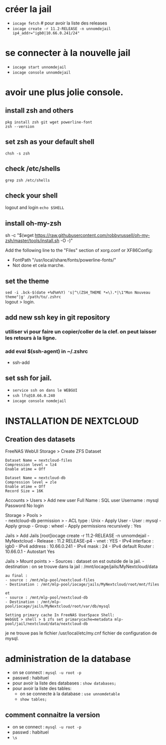 # créer la jail
- `iocage fetch` # pour avoir la liste des releases
- `iocage create -r 11.2-RELEASE -n unnomdejail  ip4_addr="igb0|10.66.0.241/24"`
# se connecter à la nouvelle jail
- `iocage start unnomdejail`
- `iocage console unnomdejail`
# avoir une plus jolie console.
## install zsh and others
`pkg install zsh git wget powerline-font`  
`zsh --version`  
## set zsh as your default shell
`chsh -s zsh`
## check /etc/shells
`grep zsh /etc/shells`
## check your shell
logout and login
`echo $SHELL` 
## install oh-my-zsh 
sh -c "$(wget https://raw.githubusercontent.com/robbyrussell/oh-my-zsh/master/tools/install.sh -O -)"

Add the following line to the "Files" section of xorg.conf or XF86Config:
- FontPath "/usr/local/share/fonts/powerline-fonts/" 
- Not done et cela marche.

## set the theme
`sed -i .bck-$(date +%d%m%Y) 's|^\(ZSH_THEME *=\).*|\1"Mon Nouveau theme"|g' /path/to/.zshrc`  
logout > login.  

## add new ssh key in git repository
### utiliser vi pour faire un copier/coller de la clef. on peut laisser les retours à la ligne.
### add eval $(ssh-agent) in ~/.zshrc 
- ssh-add <path to private key>

## set ssh for jail.
- `service ssh on dans le WEBGUI`
- `ssh lfs@10.66.0.240`
- `iocage console nomdejail`


# INSTALLATION DE NEXTCLOUD

## Creation des datasets

FreeNAS WebUI
Storage > Create ZFS Dataset

    Dataset Name = nextcloud-files
    Compression level = lz4
    Enable atime = Off

    Dataset Name = nextcloud-db
    Compression level = zle
    Enable atime = Off
    Record Size = 16K
	
Accounts > Users > Add new user 
	Full Name : SQL user
	Username : mysql
	Password
	No login

Storage > Pools > 	
	- nextcloud-db permission > 
	- ACL type : Unix
	- Apply User
	- User : mysql
	- Apply group 
	- Group : wheel
	- Apply permissions recursively : Yes

Jails > Add Jails
[root]iocage create -r 11.2-RELEASE -n unnomdejail
	- MyNextcloud
	- Release : 11.2 RELEASE-p4
	- vnet : YES
	- IPv4 interface : igb0
	- IPv4 address : 10.66.0.241
	- IPv4 mask : 24
	- IPv4 default Router : 10.66.0.1
	- Autostart Yes

Jails > Mount points > 
	- Sources : dataset on est outside de la jail. 
	- destination : on se trouve dans la jail : /mnt/iocage/jails/MyNextcloud/data
	
	au final :
	- source : /mnt/mlp-pool/nextcloud-files 
	- Destination : /mnt/mlp-pool/iocage/jails/MyNextcloud/root/mnt/files 
	
	et 
	- source : /mnt/mlp-pool/nextcloud-db
	- Destination : /mnt/mlp-pool/iocage/jails/MyNextcloud/root/var/db/mysql
	
	Setting primary cache In FreeNAS UserSpace Shell:
	WebGUI > shell > $ zfs set primarycache=metadata mlp-pool/jail/nextcloud/data/nextcloud-db


je ne trouve pas le fichier /usr/local/etc/my.cnf fichier de configuration de mysql. 


# administration de la database 

- on se connect : `mysql -u root -p` 
- passwd : habituel
- pour avoir la liste des databases : `show databases;`
- pour avoir la liste des tables:
  - on se connecte à la database : `use unnomdetable`
  - `show tables;`

## comment connaitre la version 
- on se connect : `mysql -u root -p` 
- passwd : habituel
- `\s`
